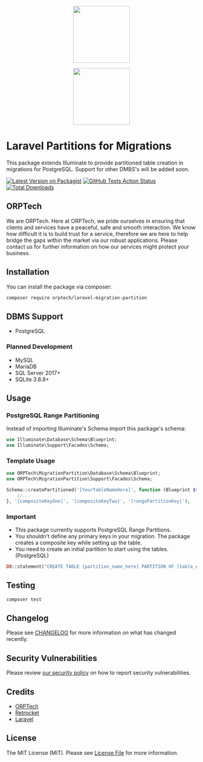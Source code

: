 <div>
    <p align="center"><a href="https://orptech.com" target="_blank"><img src="https://orptech.com/elements/img/orptech-logo.png" width="150"></a></p>
    <p align="center"><a href="https://retrocket.io" target="_blank"><img src="https://www.retrocket.io/common/img/logo_white.png" width="150"></a></p>
</div>

# Laravel Partitions for Migrations
This package extends Illuminate to provide partitioned table creation in migrations for PostgreSQL. Support for other DMBS's will be added soon.

[![Latest Version on Packagist](https://img.shields.io/packagist/v/orptech/laravel-migration-partition.svg?style=flat-square)](https://packagist.org/packages/orptech/laravel-migration-partition)
[![GitHub Tests Action Status](https://img.shields.io/github/workflow/status/orptech-com/laravel-migration-partition/run-tests?label=tests)](https://github.com/orptech-com/laravel-migration-partition/actions?query=workflow%3Arun-tests+branch%3Amain)
[![Total Downloads](https://img.shields.io/packagist/dt/orptech/laravel-migration-partition.svg?style=flat-square)](https://packagist.org/packages/orptech/laravel-migration-partition)

## ORPTech

We are ORPTech. Here at ORPTech, we pride ourselves in ensuring that clients and services have a peaceful, safe and smooth interaction. We know how difficult it is to build trust for a service, therefore we are here to help bridge the gaps within the market via our robust applications. Please contact us for further information on how our services might protect your business.

## Installation

You can install the package via composer:

```bash
composer require orptech/laravel-migration-partition
```

## DBMS Support

- PostgreSQL

### Planned Development

- MySQL
- MariaDB
- SQL Server 2017+
- SQLite 3.8.8+

## Usage


### PostgreSQL Range Partitioning 
Instead of importing Illuminate's Schema import this package's schema:
```php
use Illuminate\Database\Schema\Blueprint;
use Illuminate\Support\Facades\Schema;
```

### Template Usage
```php
use ORPTech\MigrationPartition\Database\Schema\Blueprint;
use ORPTech\MigrationPartition\Support\Facades\Schema;

Schema::createPartitioned('[YourTableNameHere]', function (Blueprint $table) {
    //...
}, '[compositeKeyOne]', '[compositeKeyTwo]', '[rangePartitionKey]');
```

### Important
- This package currently supports PostgreSQL Range Partitions.
- You shouldn't define any primary keys in your migration. The package creates a composite key while setting up the table.
- You need to create an initial partition to start using the tables. (PostgreSQL)

```php
DB::statement("CREATE TABLE [partition_name_here] PARTITION OF [table_name_here] FOR VALUES FROM [starting_value_here] TO [end_value_here]");
```

## Testing

```bash
composer test
```

## Changelog

Please see [CHANGELOG](CHANGELOG.md) for more information on what has changed recently.


## Security Vulnerabilities

Please review [our security policy](../../security/policy) on how to report security vulnerabilities.

## Credits

- [ORPTech](https://github.com/orptech-com)
- [Retrocket](https://github.com/retrocket)
- [Laravel](https://github.com/laravel)

## License

The MIT License (MIT). Please see [License File](LICENSE.md) for more information.
